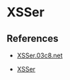 # XSSer

## References

- [XSSer.03c8.net](https://xsser.03c8.net/)

- [XSSer](https://github.com/epsylon/xsser)